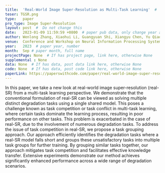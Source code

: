 ```yaml
---
title:  'Real-World Image Super-Resolution as Multi-Task Learning'  #  Paper title, covered by ''
teser: TGSR.png
type:   paper
pro_type: Image Super-Resolution
layout: post  #  Do not change this
date:   2023-01-09 11:59:59 +0800  # paper pub data, only change year and month according to this format
author: Wenlong Zhang, Xiaohui Li, Guangyuan Shi, Xiangyu Chen, Yu Qiao, Xiao-Ming Wu, Chao Dong # authors information
venue:  Conference and Workshop on Neural Information Processing Systems(NeurIPS), 2023 #Where it be, ICCV and CVPR remove IEEE Conference on,
year:   2023  # paper year, number
month:  Sep # paper month, full name
projectPage: None  # If has project page, link here, otherwise None
supplemental : None
data: None  # If has data, post data link here, otherwise None
code: None  # If has data, post code link here, otherwise None
paperLink: https://paperswithcode.com/paper/real-world-image-super-resolution-as-multi # post paper pdf link here
---
```


In this paper, we take a new look at real-world image super-resolution (real-SR) from a multi-task learning perspective. We demonstrate that the conventional formulation of real-SR can be viewed as solving multiple distinct degradation tasks using a single shared model. This poses a challenge known as task competition or task conflict in multi-task learning, where certain tasks dominate the learning process, resulting in poor performance on other tasks. This problem is exacerbated in the case of real-SR, due to the involvement of numerous degradation tasks. To address the issue of task competition in real-SR, we propose a task grouping approach. Our approach efficiently identifies the degradation tasks where a real-SR model falls short and groups these unsatisfactory tasks into multiple task groups for further training. By grouping similar tasks together, our approach mitigates task competition and facilitates effective knowledge transfer. Extensive experiments demonstrate our method achieves significantly enhanced performance across a wide range of degradation scenarios.